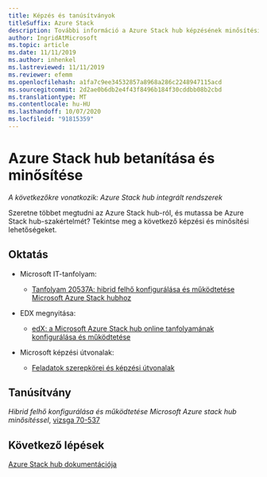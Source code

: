 ```yaml
---
title: Képzés és tanúsítványok
titleSuffix: Azure Stack
description: További információ a Azure Stack hub képzésének minősítési lehetőségeiről.
author: IngridAtMicrosoft
ms.topic: article
ms.date: 11/11/2019
ms.author: inhenkel
ms.lastreviewed: 11/11/2019
ms.reviewer: efemm
ms.openlocfilehash: a1fa7c9ee34532857a8968a286c2248947115acd
ms.sourcegitcommit: 2d2ae0b6db2e4f43f8496b184f30cddbb08b2cbd
ms.translationtype: MT
ms.contentlocale: hu-HU
ms.lasthandoff: 10/07/2020
ms.locfileid: "91815359"
---
```

# <a name="azure-stack-hub-training-and-certification"></a>Azure Stack hub betanítása és minősítése

*A következőkre vonatkozik: Azure Stack hub integrált rendszerek*

Szeretne többet megtudni az Azure Stack hub-ról, és mutassa be Azure Stack hub-szakértelmét? Tekintse meg a következő képzési és minősítési lehetőségeket.

## <a name="training"></a>Oktatás

- Microsoft IT-tanfolyam:
   - [Tanfolyam 20537A: hibrid felhő konfigurálása és működtetése Microsoft Azure Stack hubhoz](https://aka.ms/azsmoc)

- EDX megnyitása:
   - [edX: a Microsoft Azure Stack hub online tanfolyamának konfigurálása és működtetése](https://aka.ms/AzureStackMOOC)
   
- Microsoft képzési útvonalak:
   - [Feladatok szerepkörei és képzési útvonalak](https://azure.microsoft.com/training/learning-paths/)

## <a name="certification"></a>Tanúsítvány

*Hibrid felhő konfigurálása és működtetése Microsoft Azure stack hub minősítéssel*, [vizsga 70-537](https://www.microsoft.com/learning/exam-70-537.aspx)

## <a name="next-steps"></a>Következő lépések

[Azure Stack hub dokumentációja](./index.yml)
